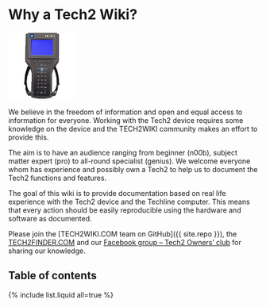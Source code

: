 # Why a Tech2 Wiki?

![](/assets/images/tech2_logo_anim.gif)

We believe in the freedom of information and open and equal access to information for everyone. Working with the Tech2 device requires some knowledge on the device and the TECH2WIKI community makes an effort to provide this.

The aim is to have an audience ranging from beginner \(n00b\), subject matter expert \(pro\) to all-round specialist \(genius\). We welcome everyone whom has experience and possibly own a Tech2 to help us to document the Tech2 functions and features.

The goal of this wiki is to provide documentation based on real life experience with the Tech2 device and the Techline computer. This means that every action should be easily reproducible using the hardware and software as documented.

Please join the [TECH2WIKI.COM team on GitHub]({{ site.repo }}), the [TECH2FINDER.COM](https://tech2finder.com) and our [Facebook group – Tech2 Owners’ club](https://www.facebook.com/groups/Tech2OwnersClub/) for sharing our knowledge.

## Table of contents

{% include list.liquid all=true %}